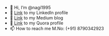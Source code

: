 - 👋 Hi, I’m @nagi1995
- 🌱 [Link](https://www.linkedin.com/in/bingi-nagesh-5b0412b7/) to my LinkedIn profile
- 🌱 [Link](https://binginagesh.medium.com/) to my Medium blog
- 🌱 [Link](https://www.quora.com/profile/Nagesh-Bingi) to my Quora profile
- 📫 How to reach me M.No: (+91) 8790342923

<!---
nagi1995/nagi1995 is a ✨ special ✨ repository because its `README.md` (this file) appears on your GitHub profile.
You can click the Preview link to take a look at your changes.
--->
